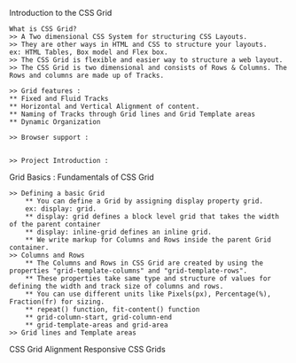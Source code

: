 Introduction to the CSS Grid

    What is CSS Grid?
    >> A Two dimensional CSS System for structuring CSS Layouts.
    >> They are other ways in HTML and CSS to structure your layouts.
    ex: HTML Tables, Box model and Flex box.
    >> The CSS Grid is flexible and easier way to structure a web layout.
    >> The CSS Grid is two dimensional and consists of Rows & Columns. The Rows and columns are made up of Tracks.
    
    >> Grid features :
    ** Fixed and Fluid Tracks
    ** Horizontal and Vertical Alignment of content.
    ** Naming of Tracks through Grid lines and Grid Template areas
    ** Dynamic Organization
    
    >> Browser support :
    
    
    >> Project Introduction :


Grid Basics : Fundamentals of CSS Grid

    >> Defining a basic Grid
        ** You can define a Grid by assigning display property grid.
        ex: display: grid.
        ** display: grid defines a block level grid that takes the width of the parent container
        ** display: inline-grid defines an inline grid.
        ** We write markup for Columns and Rows inside the parent Grid container.
    >> Columns and Rows
        ** The Columns and Rows in CSS Grid are created by using the properties "grid-template-columns" and "grid-template-rows".
        ** These properties take same type and structure of values for defining the width and track size of columns and rows.
        ** You can use different units like Pixels(px), Percentage(%), Fraction(fr) for sizing.
        ** repeat() function, fit-content() function
        ** grid-column-start, grid-column-end
        ** grid-template-areas and grid-area
    >> Grid lines and Template areas

CSS Grid Alignment
Responsive CSS Grids